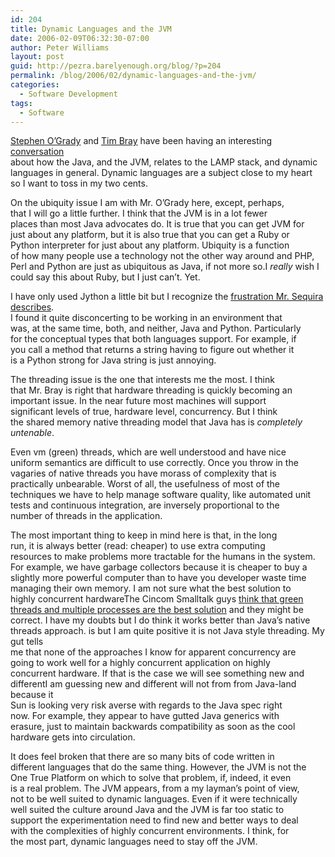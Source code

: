 ```yaml
---
id: 204
title: Dynamic Languages and the JVM
date: 2006-02-09T06:32:30-07:00
author: Peter Williams
layout: post
guid: http://pezra.barelyenough.org/blog/?p=204
permalink: /blog/2006/02/dynamic-languages-and-the-jvm/
categories:
  - Software Development
tags:
  - Software
---
```

[Stephen O&#8217;Grady](http://www.redmonk.com/sogrady/archives/001251.html) and [Tim Bray](http://www.tbray.org/ongoing/When/200x/2006/02/02/LAMP-Java-Sun) have been having an interesting [conversation](http://www.redmonk.com/sogrady/archives/001261.html)  
about how the Java, and the JVM, relates to the LAMP stack, and dynamic  
languages in general. Dynamic languages are a subject close to my heart  
so I want to toss in my two cents.

On the ubiquity issue I am with Mr. O&#8217;Grady here, except, perhaps,  
that I will go a little further. I think that the JVM is in a lot fewer  
places than most Java advocates do. It is true that you can get JVM for  
just about any platform, but it is also true that you can get a Ruby or  
Python interpreter for just about any platform. Ubiquity is a function  
of how many people use a technology not the other way around and PHP,  
Perl and Python are just as ubiquitous as Java, if not more so.<footnote>I _really_ wish I could say this about Ruby, but I just can&#8217;t. Yet.</footnote>

I have only used Jython a little bit but I recognize the [frustration Mr. Sequira describes](http://www.jsequeira.com/blog/2006/02/07.html).  
I found it quite disconcerting to be working in an environment that  
was, at the same time, both, and neither, Java and Python. Particularly  
for the conceptual types that both languages support. For example, if  
you call a method that returns a string having to figure out whether it  
is a Python strong for Java string is just annoying.

The threading issue is the one that interests me the most. I think  
that Mr. Bray is right that hardware threading is quickly becoming an  
important issue. In the near future most machines will support  
significant levels of true, hardware level, concurrency. But I think  
the shared memory native threading model that Java has is _completely untenable_.

Even vm (green) threads, which are well understood and have nice  
uniform semantics are difficult to use correctly. Once you throw in the  
vagaries of native threads you have morass of complexity that is  
practically unbearable. Worst of all, the usefulness of most of the  
techniques we have to help manage software quality, like automated unit  
tests and continuous integration, are inversely proportional to the  
number of threads in the application.

The most important thing to keep in mind here is that, in the long  
run, it is always better (read: cheaper) to use extra computing  
resources to make problems more tractable for the humans in the system.  
For example, we have garbage collectors because it is cheaper to buy a  
slightly more powerful computer than to have you developer waste time  
managing their own memory. I am not sure what the best solution to  
highly concurrent hardware<footnote>The Cincom Smalltalk guys [think that green threads and multiple processes are the best solution](http://www.cincomsmalltalk.com/blog/blogView?showComments=true&entry=3303013147) and they might be correct. I have my doubts but I do think it works better than Java&#8217;s native threads approach.</footnote> is but I am quite positive it is not Java style threading. My gut tells  
me that none of the approaches I know for apparent concurrency are  
going to work well for a highly concurrent application on highly  
concurrent hardware. If that is the case we will see something new and  
different<footnote>I am guessing new and different will not from from Java-land because it  
Sun is looking very risk averse with regards to the Java spec right  
now. For example, they appear to have gutted Java generics with  
erasure, just to maintain backwards compatibility</footnote> as soon as the cool hardware gets into circulation.

It does feel broken that there are so many bits of code written in  
different languages that do the same thing. However, the JVM is not the  
One True Platform on which to solve that problem, if, indeed, it even  
is a real problem. The JVM appears, from a my layman&#8217;s point of view,  
not to be well suited to dynamic languages. Even if it were technically  
well suited the culture around Java and the JVM is far too static to  
support the experimentation need to find new and better ways to deal  
with the complexities of highly concurrent environments. I think, for  
the most part, dynamic languages need to stay off the JVM.
